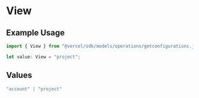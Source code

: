 # View

## Example Usage

```typescript
import { View } from "@vercel/sdk/models/operations/getconfigurations.js";

let value: View = "project";
```

## Values

```typescript
"account" | "project"
```